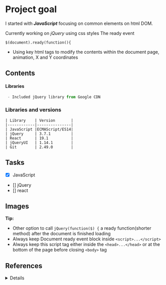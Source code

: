 # Project goal

I started with ***JavaScript***  focusing on common elements on html DOM.

Currently working on _jQuery_ using css styles
The ready event 
    
`$(document).ready(function(){`
     

  * Using key html tags to modify the contents within the document page, animation, X and Y coordinates
> 
## Contents  
#### Libraries

```js
 - Included jQuery library from Google CDN

 ```
 
### Libraries and versions

```
| Library    | Version       | 
|------------|---------------|
| JavaScript |ECMAScript/ES14|                
| jQuery     | 3.7.1         | 
| React      | 19.1          |    
| jQueryUI   | 1.14.1        |
| Git        | 2.49.0        |
```

## Tasks

- [x] JavaScript
- [] jQuery
- [] react

## Images
<!-- ![My image](images/img1.jpg)  -->


**Tip:**
- Other option to call ``jQuery(function($) {`` a ready function(shorter method) after the document is finished loading
-  Always keep Document ready event block inside `<script>...</script>` 
-  Always keep this script tag either inside the `<head>...</head>` or at the bottom of the page before closing `<body>` tag

## References
<details>

  [StackOverflowQ/A](https://stackoverflow.com  "Answers")<br>
  [Medium](https://medium.com)<br>
  [Tutorialspoint](https://www.tutorialspoint.com)
</details>

